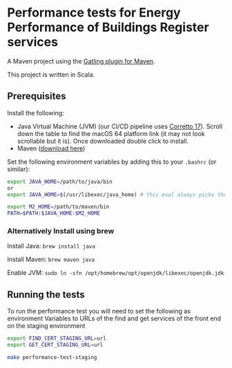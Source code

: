 Performance tests for Energy Performance of Buildings Register services
=======================================================================

A Maven project using the [Gatling plugin for Maven](https://gatling.io/docs/current/extensions/maven_plugin/).

This project is written in Scala.

## Prerequisites

Install the following:
* Java Virtual Machine (JVM) (our CI/CD pipeline uses [Corretto 17](https://docs.aws.amazon.com/corretto/latest/corretto-17-ug/downloads-list.html)). Scroll down the table to find the macOS 64 platform link (it may not look scrollable but it is). Once downloaded double click to install.
* Maven ([download here](https://maven.apache.org/download.cgi))

Set the following environment variables by adding this to your `.bashrc` (or similar):
```bash
export JAVA_HOME=/path/to/java/bin
or
export JAVA_HOME=$(/usr/libexec/java_home) # this eval always picks the latest java export if you installed it as suggested above

export M2_HOME=/path/to/maven/bin
PATH=$PATH:$JAVA_HOME:$M2_HOME
```

### Alternatively  Install using brew

Install Java:
`brew install java`

Install Maven:
`brew maven java`

Enable JVM:
`sudo ln -sfn /opt/homebrew/opt/openjdk/libexec/openjdk.jdk`


## Running the tests

To run the performance test you will need to set the following as environment Variables to URLs of the find and get services of the front end on the staging environment

```bash
export FIND_CERT_STAGING_URL=url
export GET_CERT_STAGING_URL=url
```

```bash
make performance-test-staging
```
